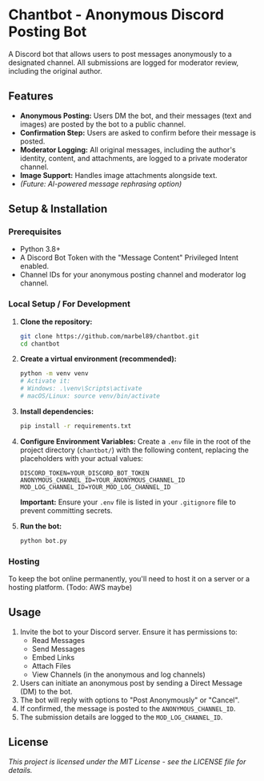 # Chantbot - Anonymous Discord Posting Bot

A Discord bot that allows users to post messages anonymously to a designated channel.
All submissions are logged for moderator review, including the original author.

## Features

*   **Anonymous Posting:** Users DM the bot, and their messages (text and images) are posted by the bot to a public channel.
*   **Confirmation Step:** Users are asked to confirm before their message is posted.
*   **Moderator Logging:** All original messages, including the author's identity, content, and attachments, are logged to a private moderator channel.
*   **Image Support:** Handles image attachments alongside text.
*   *(Future: AI-powered message rephrasing option)*

## Setup & Installation

### Prerequisites

*   Python 3.8+
*   A Discord Bot Token with the "Message Content" Privileged Intent enabled.
*   Channel IDs for your anonymous posting channel and moderator log channel.

### Local Setup / For Development

1.  **Clone the repository:**
    ```bash
    git clone https://github.com/marbel89/chantbot.git
    cd chantbot
    ```

2.  **Create a virtual environment (recommended):**
    ```bash
    python -m venv venv
    # Activate it:
    # Windows: .\venv\Scripts\activate
    # macOS/Linux: source venv/bin/activate
    ```

3.  **Install dependencies:**
    ```bash
    pip install -r requirements.txt
    ```

4.  **Configure Environment Variables:**
    Create a `.env` file in the root of the project directory (`chantbot/`) with the following content, replacing the placeholders with your actual values:
    ```env
    DISCORD_TOKEN=YOUR_DISCORD_BOT_TOKEN
    ANONYMOUS_CHANNEL_ID=YOUR_ANONYMOUS_CHANNEL_ID
    MOD_LOG_CHANNEL_ID=YOUR_MOD_LOG_CHANNEL_ID
    ```
    **Important:** Ensure your `.env` file is listed in your `.gitignore` file to prevent committing secrets.

5.  **Run the bot:**
    ```bash
    python bot.py
    ```

### Hosting 

To keep the bot online permanently, you'll need to host it on a server or a hosting platform. (Todo: AWS maybe)


## Usage

1.  Invite the bot to your Discord server. Ensure it has permissions to:
    *   Read Messages
    *   Send Messages
    *   Embed Links
    *   Attach Files
    *   View Channels (in the anonymous and log channels)
2.  Users can initiate an anonymous post by sending a Direct Message (DM) to the bot.
3.  The bot will reply with options to "Post Anonymously" or "Cancel".
4.  If confirmed, the message is posted to the `ANONYMOUS_CHANNEL_ID`.
5.  The submission details are logged to the `MOD_LOG_CHANNEL_ID`.

## License

*This project is licensed under the MIT License - see the LICENSE file for details.*

